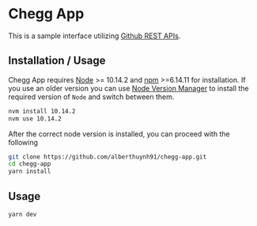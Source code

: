 # Chegg App

This is a sample interface utilizing [Github REST APIs](https://docs.github.com/en/rest/reference/repos).

## Installation / Usage


Chegg App requires [Node](https://nodejs.org/en/) >= 10.14.2 and [npm](https://www.npmjs.com/) >=6.14.11 for installation. If you use an older version you can use [Node Version Manager](https://github.com/creationix/nvm) to install the required version of `Node` and switch between them.

```sh
nvm install 10.14.2
nvm use 10.14.2
```

After the correct node version is installed, you can proceed with the following

```sh
git clone https://github.com/alberthuynh91/chegg-app.git
cd chegg-app
yarn install
```


## Usage
```sh
yarn dev
```
